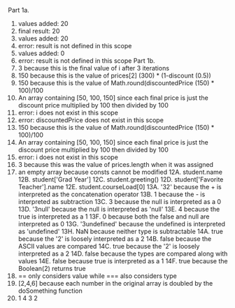 Part 1a.
1. values added: 20
2. final result: 20
3. values added: 20
4. error: result is not defined in this scope
5. values added: 0
6. error: result is not defined in this scope
Part 1b.
1. 3 because this is the final value of i after 3 iterations
2. 150 because this is the value of prices[2] (300) * (1-discount (0.5))
3. 150 because this is the value of Math.round(discountedPrice (150) * 100)/100
4. An array containing [50, 100, 150] since each final price is just the discount price multiplied by 100 then divided by 100
5. error: i does not exist in this scope
6. error: discountedPrice does not exist in this scope
7. 150 because this is the value of Math.round(discountedPrice (150) * 100)/100
8. An array containing [50, 100, 150] since each final price is just the discount price multiplied by 100 then divided by 100
9. error: i does not exist in this scope
10. 3 because this was the value of prices.length when it was assigned
11. an empty array because consts cannot be modified
12A. student.name
12B. student['Grad Year']
12C. student.greeting()
12D. student['Favorite Teacher'].name
12E. student.courseLoad[0]
13A. '32' because the + is interpreted as the concatenation operator
13B. 1 because the - is interpreted as subtraction
13C. 3 because the null is interpreted as a 0
13D. '3null' because the null is interpreted as 'null'
13E. 4 because the true is interpreted as a 1
13F. 0 because both the false and null are interpreted as 0
13G. '3undefined' because the undefined is interpreted as 'undefined'
13H. NaN because neither type is subtractable
14A. true because the '2' is loosely interpreted as a 2
14B. false because the ASCII values are compared
14C. true because the '2' is loosely interpreted as a 2
14D. false because the types are compared along with values
14E. false because true is interpreted as a 1
14F. true because the Boolean(2) returns true
15. == only considers value while === also considers type
17. [2,4,6] because each number in the original array is doubled by the doSomething function
19. 1 4 3 2